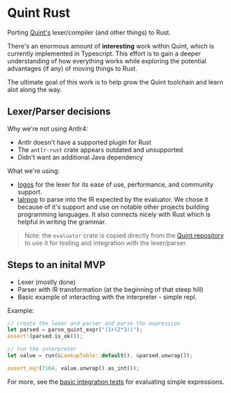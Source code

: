 # Quint Rust

Porting [Quint's](https://quint-lang.org/) lexer/compiler (and other things) to Rust.  

There's an enormous amount of **interesting** work within Quint, which is currently implemented
in Typescript. This effort is to gain a deeper understanding of how everything works while exploring the potential advantages (if any) of moving things to Rust.  

The ultimate goal of this work is to help grow the Quint toolchain and learn alot along the way.

## Lexer/Parser decisions

Why we're not using Antlr4:
* Antlr doesn't have a supported plugin for Rust
* The `antlr-rust` crate appears outdated and unsupported
* Didn't want an additional Java dependency
   
What we're using:
* [logos](https://logos.maciej.codes/intro.html) for the lexer for its ease of use, performance, and community support.
* [lalrpop](https://lalrpop.github.io/lalrpop/) to parse into the IR expected by the evaluator.  We chose it because of it's support and use on notable other projects building programming languages. It also connects nicely with Rust which is helpful in writing the grammar.

> Note: the `evaluator` crate is copied directly from the [Quint repository](https://github.com/informalsystems/quint/tree/main/evaluator) to use it for testing and integration with the lexer/parser.

## Steps to an inital MVP
- Lexer (mostly done)
- Parser with IR transformation (at the beginning of that steep hill)
- Basic example of interacting with the interpreter - simple repl.

Example:
```rust
// create the lexer and parser and parse the expression
let parsed = parse_quint_expr("(1+(2*3))");
assert!(parsed.is_ok());

// run the interpreter
let value = run(&LookupTable::default(), &parsed.unwrap());

assert_eq!(7i64, value.unwrap().as_int());
```

For more, see the [basic integration tests](https://github.com/davebryson/quint-rs/blob/main/parser/tests/integration.rs#L44) for evaluating simple expressions.



